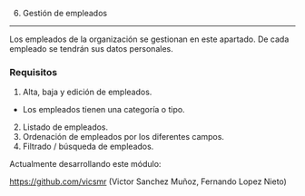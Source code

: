 6. Gestión de empleados
---------------------------
Los empleados de la organización se gestionan en este apartado. De cada empleado se tendrán sus datos personales.

### Requisitos
 1. Alta, baja y edición de empleados.
  * Los empleados tienen una categoría o tipo.
 2. Listado de empleados.
  1. Ordenación de empleados por los diferentes campos.
  2. Filtrado / búsqueda de empleados.

Actualmente desarrollando este módulo:

https://github.com/vicsmr (Victor Sanchez Muñoz, Fernando Lopez Nieto)
